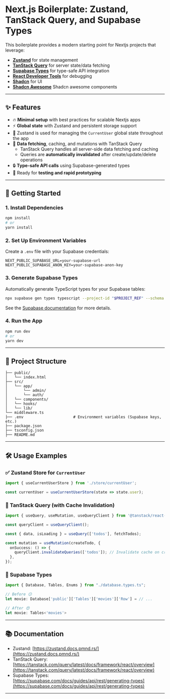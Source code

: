 # Next.js Boilerplate: Zustand, TanStack Query, and Supabase Types

This boilerplate provides a modern starting point for Nextjs projects that leverage:

- [**Zustand**](https://zustand.docs.pmnd.rs/) for state management  
- [**TanStack Query**](https://tanstack.com/query/latest/docs/framework/react/overview) for server state/data fetching  
- [**Supabase Types**](https://supabase.com/docs/guides/api/rest/generating-types) for type-safe API integration
- [**React Developer Tools**](https://chromewebstore.google.com/detail/react-developer-tools/fmkadmapgofadopljbjfkapdkoienihi?hl=en) for debugging
- [**Shadcn**](https://ui.shadcn.com/docs) for UI
- [**Shadcn Awesome**](https://github.com/birobirobiro/awesome-shadcn-ui?tab=readme-ov-file) Shadcn awesome components

---

## ✨ Features

- 🔥 **Minimal setup** with best practices for scalable Nextjs apps  
- ⚡️ **Global state** with Zustand and persistent storage support  
- 👤 Zustand is used for managing the `CurrentUser` global state throughout the app  
- 🚀 **Data fetching**, caching, and mutations with TanStack Query  
  - TanStack Query handles all server-side data fetching and caching
  - Queries are **automatically invalidated** after create/update/delete operations  
- 🔒 **Type-safe API calls** using Supabase-generated types  
- 🧪 Ready for **testing and rapid prototyping**

---

## 🚀 Getting Started

### 1. Install Dependencies

```bash
npm install
# or
yarn install
````

### 2. Set Up Environment Variables

Create a `.env` file with your Supabase credentials:

```env
NEXT_PUBLIC_SUPABASE_URL=your-supabase-url
NEXT_PUBLIC_SUPABASE_ANON_KEY=your-supabase-anon-key
```

### 3. Generate Supabase Types

Automatically generate TypeScript types for your Supabase tables:

```bash
npx supabase gen types typescript --project-id "$PROJECT_REF" --schema public > database.types.ts
```

See the [Supabase documentation](https://supabase.com/docs/guides/api/rest/generating-types) for more details.

### 4. Run the App

```bash
npm run dev
# or
yarn dev
```

---

## 📁 Project Structure

```
├── public/
│   └── index.html
├── src/
│   └── app/
│       └── admin/
│       └── auth/
│   └── components/
│   └── hooks/
│   └── lib/
└── middleware.ts
├── .env                      # Environment variables (Supabase keys, etc.)
├── package.json
├── tsconfig.json
├── README.md
```

---

## 🛠️ Usage Examples

### ✅ Zustand Store for `CurrentUser`

```ts
import { useCurrentUserStore } from './store/currentUser';

const currentUser = useCurrentUserStore(state => state.user);
```

### 📡 TanStack Query (with Cache Invalidation)

```ts
import { useQuery, useMutation, useQueryClient } from '@tanstack/react-query';

const queryClient = useQueryClient();

const { data, isLoading } = useQuery(['todos'], fetchTodos);

const mutation = useMutation(createTodo, {
  onSuccess: () => {
    queryClient.invalidateQueries(['todos']); // Invalidate cache on create/update/delete
  },
});
```

### 🔐 Supabase Types

```ts
import { Database, Tables, Enums } from "./database.types.ts";

// Before 😕
let movie: Database['public']['Tables']['movies']['Row'] = // ...

// After 😍
let movie: Tables<'movies'>

```

---

## 📚 Documentation

* Zustand: [https://zustand.docs.pmnd.rs/](https://zustand.docs.pmnd.rs/)
* TanStack Query: [https://tanstack.com/query/latest/docs/framework/react/overview](https://tanstack.com/query/latest/docs/framework/react/overview)
* Supabase Types: [https://supabase.com/docs/guides/api/rest/generating-types](https://supabase.com/docs/guides/api/rest/generating-types)

---
